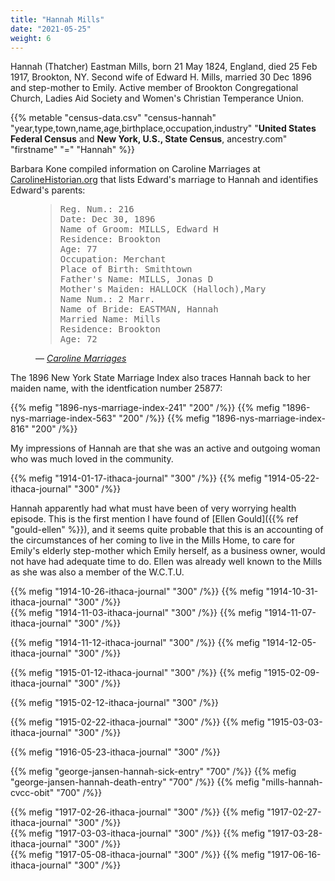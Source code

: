```yaml
---
title: "Hannah Mills"
date: "2021-05-25"
weight: 6
---
```


Hannah (Thatcher) Eastman Mills, born 21 May 1824, England, died 25 Feb 1917, Brookton, NY. Second wife of Edward H. Mills, married 30 Dec 1896 and step-mother to Emily. Active member of Brookton Congregational Church, Ladies Aid Society and Women's Christian Temperance Union.

<!--more-->

{{% metable "census-data.csv" "census-hannah" "year,type,town,name,age,birthplace,occupation,industry" "**United States Federal Census** and **New York, U.S., State Census**, ancestry.com" "firstname" "=" "Hannah" %}}

Barbara Kone compiled information on Caroline Marriages at [CarolineHistorian.org](http://carolinehistorian.org) that lists Edward's marriage to Hannah and identifies Edward's parents:

<figure class="quote-only">
<blockquote>
<pre>
Reg. Num.: 216 
Date: Dec 30, 1896 
Name of Groom: MILLS, Edward H 
Residence: Brookton 
Age: 77 
Occupation: Merchant 
Place of Birth: Smithtown
Father's Name: MILLS, Jonas D
Mother's Maiden: HALLOCK (Halloch),Mary
Name Num.: 2 Marr. 
Name of Bride: EASTMAN, Hannah 
Married Name: Mills 
Residence: Brookton 
Age: 72
</pre>
</blockquote>
<figcaption>
— <cite>
<a href="https://storage.googleapis.com/wzukusers/user-27930635/documents/5d5c4f9eb1e78I79rYeM/Caroline_marriages.pdf">Caroline Marriages</a>
</cite>
</figcaption>
</figure>

The 1896 New York State Marriage Index also traces Hannah back to her maiden name, with the identfication number 25877:

<div class="gallery">
{{% mefig "1896-nys-marriage-index-241" "200" /%}}
{{% mefig "1896-nys-marriage-index-563" "200" /%}}
{{% mefig "1896-nys-marriage-index-816" "200" /%}}
</div>

My impressions of Hannah are that she was an active and outgoing woman who was much loved in the community.

<div class="gallery">
  {{% mefig "1914-01-17-ithaca-journal" "300" /%}}
  {{% mefig "1914-05-22-ithaca-journal" "300" /%}}
</div>

Hannah apparently had what must have been of very worrying health episode. This is the first mention I have found of [Ellen Gould]({{% ref "gould-ellen" %}}), and it seems quite probable that this is an accounting of the circumstances of her coming to live in the Mills Home, to care for Emily's elderly step-mother which Emily herself, as a business owner, would not have had adequate time to do. Ellen was already well known to the Mills as she was also a member of the W.C.T.U.


<div class="gallery">
  {{% mefig "1914-10-26-ithaca-journal" "300" /%}}
  {{% mefig "1914-10-31-ithaca-journal" "300" /%}}
</div>

<div class="gallery">
  {{% mefig "1914-11-03-ithaca-journal" "300" /%}}
  {{% mefig "1914-11-07-ithaca-journal" "300" /%}}
</div>

{{% mefig "1914-11-12-ithaca-journal" "300" /%}}
{{% mefig "1914-12-05-ithaca-journal" "300" /%}}

<div class="gallery">
  {{% mefig "1915-01-12-ithaca-journal" "300" /%}}
  {{% mefig "1915-02-09-ithaca-journal" "300" /%}}
</div>

{{% mefig "1915-02-12-ithaca-journal" "300" /%}}

<div class="gallery">
  {{% mefig "1915-02-22-ithaca-journal" "300" /%}}
  {{% mefig "1915-03-03-ithaca-journal" "300" /%}}
</div>

{{% mefig "1916-05-23-ithaca-journal" "300" /%}}

{{% mefig "george-jansen-hannah-sick-entry" "700" /%}}
{{% mefig "george-jansen-hannah-death-entry" "700" /%}}
{{% mefig "mills-hannah-cvcc-obit" "700" /%}}

<div class="gallery">
  {{% mefig "1917-02-26-ithaca-journal" "300" /%}}
  {{% mefig "1917-02-27-ithaca-journal" "300" /%}}
</div>

<div class="gallery">
  {{% mefig "1917-03-03-ithaca-journal" "300" /%}}
  {{% mefig "1917-03-28-ithaca-journal" "300" /%}}
</div>

<div class="gallery">
  {{% mefig "1917-05-08-ithaca-journal" "300" /%}}
  {{% mefig "1917-06-16-ithaca-journal" "300" /%}}
</div>
